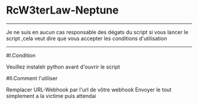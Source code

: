 # RcW3terLaw-Neptune

_____________________________________________________________________________________
Je ne suis en aucun cas responsable des dégats du script 
si vous lancer le script ,cela veut dire que vous accepter les conditions
d'utilisation
_____________________________________________________________________________________

#I.Condition

Veuillez instalelr python avant d'ouvrir le script

#II.Comment l'utiliser

Remplacer URL-Webhook par l'url de vôtre webhook
Envoyer le tout simplement a la victime puis attendai
